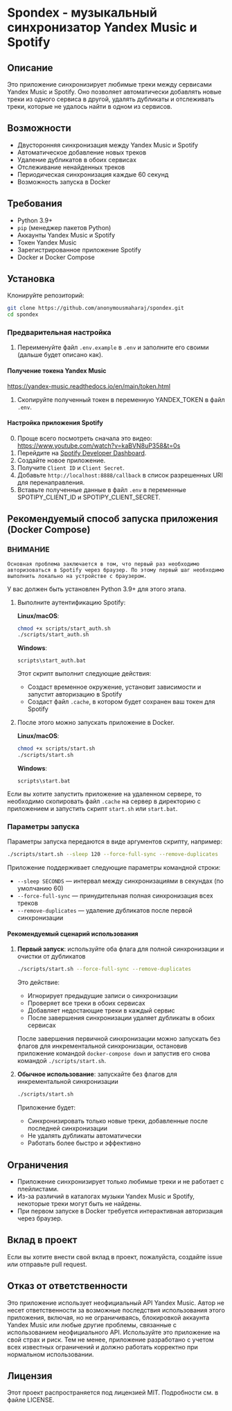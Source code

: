 # Spondex - музыкальный синхронизатор Yandex Music и Spotify

## Описание

Это приложение синхронизирует любимые треки между сервисами Yandex Music и Spotify. Оно позволяет автоматически добавлять новые треки из одного сервиса в другой, удалять дубликаты и отслеживать треки, которые не удалось найти в одном из сервисов.

## Возможности

- Двусторонняя синхронизация между Yandex Music и Spotify
- Автоматическое добавление новых треков
- Удаление дубликатов в обоих сервисах
- Отслеживание ненайденных треков
- Периодическая синхронизация каждые 60 секунд
- Возможность запуска в Docker

## Требования

- Python 3.9+
- `pip` (менеджер пакетов Python)
- Аккаунты Yandex Music и Spotify
- Токен Yandex Music
- Зарегистрированное приложение Spotify
- Docker и Docker Compose



## Установка

Клонируйте репозиторий:
```bash
git clone https://github.com/anonymousmaharaj/spondex.git
cd spondex
```
### Предварительная настройка

1. Переименуйте файл `.env.example` в `.env` и заполните его своими (дальше будет описано как).
#### Получение токена Yandex Music

https://yandex-music.readthedocs.io/en/main/token.html

1. Скопируйте полученный токен в переменную YANDEX_TOKEN в файл `.env`.

#### Настройка приложения Spotify

0. Проще всего посмотреть сначала это видео: https://www.youtube.com/watch?v=kaBVN8uP358&t=0s
1. Перейдите на [Spotify Developer Dashboard](https://developer.spotify.com/dashboard/).
2. Создайте новое приложение.
3. Получите `Client ID` и `Client Secret`.
4. Добавьте `http://localhost:8888/callback` в список разрешенных URI для перенаправления.
5. Вставьте полученные данные в файл `.env` в переменные SPOTIPY_CLIENT_ID и SPOTIPY_CLIENT_SECRET.
###

## Рекомендуемый способ запуска приложения (Docker Compose)

### ВНИМАНИЕ 
```
Основная проблема заключается в том, что первый раз необходимо авторизоваться в Spotify через браузер. По этому первый шаг необходимо выполнить локально на устройстве с браузером.
```
У вас должен быть установлен Python 3.9+ для этого этапа.

1. Выполните аутентификацию Spotify:

   **Linux/macOS**:
   ```bash
   chmod +x scripts/start_auth.sh
   ./scripts/start_auth.sh
   ```

   **Windows**:
   ```
   scripts\start_auth.bat
   ```

   Этот скрипт выполнит следующие действия:
   - Создаст временное окружение, установит зависимости и запустит авторизацию в Spotify
   - Создаст файл `.cache`, в котором будет сохранен ваш токен для Spotify


2. После этого можно запускать приложение в Docker.

   **Linux/macOS**:
   ```bash
   chmod +x scripts/start.sh
   ./scripts/start.sh
   ```

   **Windows**:
   ```
   scripts\start.bat
   ```

Если вы хотите запустить приложение на удаленном сервере, то необходимо скопировать файл `.cache` на сервер в директорию с приложением и запустить скрипт `start.sh` или `start.bat`.

### Параметры запуска

Параметры запуска передаются в виде аргументов скрипту, например:
```bash
./scripts/start.sh --sleep 120 --force-full-sync --remove-duplicates
```

Приложение поддерживает следующие параметры командной строки:

- `--sleep SECONDS` — интервал между синхронизациями в секундах (по умолчанию 60)
- `--force-full-sync` — принудительная полная синхронизация всех треков
- `--remove-duplicates` — удаление дубликатов после первой синхронизации

#### Рекомендуемый сценарий использования

1. **Первый запуск**: используйте оба флага для полной синхронизации и очистки от дубликатов
   ```bash
   ./scripts/start.sh --force-full-sync --remove-duplicates
   ```
   
   Это действие:
   - Игнорирует предыдущие записи о синхронизации
   - Проверяет все треки в обоих сервисах
   - Добавляет недостающие треки в каждый сервис
   - После завершения синхронизации удаляет дубликаты в обоих сервисах

   После завершения первичной синхронизации можно запускать без флагов для инкрементальной синхронизации, остановив приложение командой `docker-compose down` и запустив его снова командой `./scripts/start.sh`.



2. **Обычное использование**: запускайте без флагов для инкрементальной синхронизации
   ```bash
   ./scripts/start.sh
   ```
   
   Приложение будет:
   - Синхронизировать только новые треки, добавленные после последней синхронизации
   - Не удалять дубликаты автоматически
   - Работать более быстро и эффективно

## Ограничения

- Приложение синхронизирует только любимые треки и не работает с плейлистами.
- Из-за различий в каталогах музыки Yandex Music и Spotify, некоторые треки могут быть не найдены.
- При первом запуске в Docker требуется интерактивная авторизация через браузер.

## Вклад в проект

Если вы хотите внести свой вклад в проект, пожалуйста, создайте issue или отправьте pull request.

## Отказ от ответственности

Это приложение использует неофициальный API Yandex Music. Автор не несет ответственности за возможные последствия использования этого приложения, включая, но не ограничиваясь, блокировкой аккаунта Yandex Music или любые другие проблемы, связанные с использованием неофициального API. Используйте это приложение на свой страх и риск. Тем не менее, приложение разработано с учетом всех известных ограничений и должно работать корректно при нормальном использовании.

## Лицензия

Этот проект распространяется под лицензией MIT. Подробности см. в файле LICENSE.